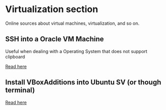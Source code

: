 # Virtualization section
Online sources about virtual machines, virtualization, and so on.


## SSH into a Oracle VM Machine
Useful when dealing with a Operating System that does not support clipboard

[Read here](https://averagelinuxuser.com/ssh-into-virtualbox/)
## Install VBoxAdditions into Ubuntu SV (or though terminal)

[Read here](https://gist.github.com/estorgio/0c76e29c0439e683caca694f338d4003)

